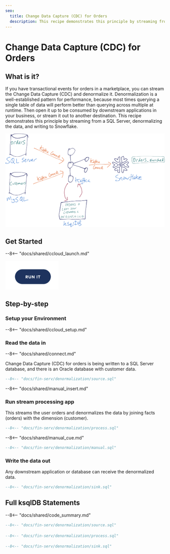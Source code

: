 ```yaml
---
seo:
  title: Change Data Capture (CDC) for Orders
  description: This recipe demonstrates this principle by streaming from a SQL Server, denormalizing the data, and writing to Snowflake.
---
```


# Change Data Capture (CDC) for Orders

## What is it?

If you have transactional events for orders in a marketplace, you can stream the Change Data Capture (CDC) and denormalize it.
Denormalization is a well-established pattern for performance, because most times querying a single table of data will perform better than querying across multiple at runtime.
Then open it up to be consumed by downstream applications in your business, or stream it out to another destination.
This recipe demonstrates this principle by streaming from a SQL Server, denormalizing the data, and writing to Snowflake. 

![denormalized](../../img/denormalized-data.png)

## Get Started

--8<-- "docs/shared/ccloud_launch.md"

<a href="https://www.confluent.io/confluent-cloud/tryfree/"><img src="../../img/launch.png" /></a>

## Step-by-step

### Setup your Environment

--8<-- "docs/shared/ccloud_setup.md"

### Read the data in

--8<-- "docs/shared/connect.md"

Change Data Capture (CDC) for orders is being written to a SQL Server database, and there is an Oracle database with customer data.

```sql
--8<-- "docs/fin-serv/denormalization/source.sql"
```

--8<-- "docs/shared/manual_insert.md"

### Run stream processing app

This streams the user orders and denormalizes the data by joining facts (orders) with the dimension (customer).

```sql
--8<-- "docs/fin-serv/denormalization/process.sql"
```

--8<-- "docs/shared/manual_cue.md"

```sql
--8<-- "docs/fin-serv/denormalization/manual.sql"
```

### Write the data out

Any downstream application or database can receive the denormalized data.

```sql
--8<-- "docs/fin-serv/denormalization/sink.sql"
```

## Full ksqlDB Statements

--8<-- "docs/shared/code_summary.md"

```sql
--8<-- "docs/fin-serv/denormalization/source.sql"

--8<-- "docs/fin-serv/denormalization/process.sql"

--8<-- "docs/fin-serv/denormalization/sink.sql"
```

